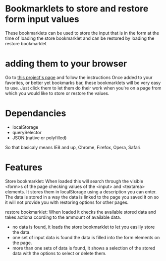 # Bookmarklets to store and restore form input values
These bookmarklets can be used to store the input that is in the form at the time of loading the store bookmarklet and can be restored by loading the restore bookmarklet

# adding them to your browser
Go to [this project's page](http://pm5544.github.com/formStore/ "go here for instruction") and follow the instructions
Once added to your favorites, or better yet bookmarks bar, these bookmarklets will be very easy to use.
Just click them to let them do their work when you're on a page from which you would like to store or restore the values.

# Dependancies
* localStorage
* querySelector
* JSON (native or polyfilled)

So that basicaly means IE8 and up, Chrome, Firefox, Opera, Safari.

# Features
Store bookmarklet:
When loaded this will search through the visible &lt;form&gt;s of the page checking values of the &lt;input&gt; and &lt;textarea&gt; elements.
It stores them in localStorage using a description you can enter.
The data is stored in a way the data is linked to the page you saved it on so it will not provide you with restoring options for other pages.

restore bookmarklet:
When loaded it checks the available stored data and takes actiona ccording to the ammount of available data.
* no data is found, it loads the store bookmarklet to let you easilly store the data.
* one set of input data is found the data is filled into the form elements on the page.
* more than one sets of data is found, it shows a selection of the stored data with the options to select or delete them.  